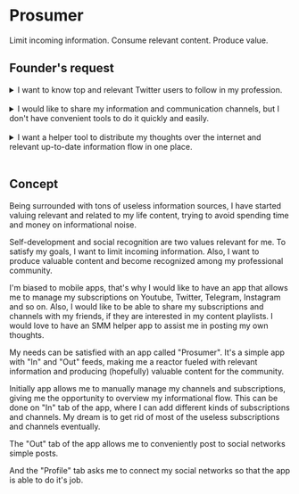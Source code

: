 # Prosumer

Limit incoming information. Consume relevant content. Produce value.    

## Founder's request

<details><summary markdown="span">I want to know top and relevant Twitter users to follow in my profession.</summary>


My colleague regularly posts super relevant and useful information in our work chat. Mostly it is repost from Twitter. 
I see that he is up to date with the most relevant and useful information in our profession. He is also great as a professional. 
</details>
<br/>

<details><summary markdown="span">I would like to share my information and communication channels, but I don't have convenient tools to do it quickly and easily.</summary>


A friend of mine is going to do some IT business locally and wants to get my list of Telegram channels. 
He knows I'm familiar with local community and he is eager to get the sources of relevant content and communication channels for his business.     
</details>
<br/>

<details><summary markdown="span">I want a helper tool to distribute my thoughts over the internet and relevant up-to-date information flow in one place.</summary>


After 10 years in profession I want to share my town thoughts on it
Being involved into programming for 10 years, I want to share my thoughts and validate if they are valuable for the community. 
I know there are tons of services, but I don't want to spend my time SMMing and monitoring my posts. 
</details>
<br/>

## Concept
 
Being surrounded with tons of useless information sources, I have started valuing relevant and related to my life content, 
trying to avoid spending time and money on informational noise. 

Self-development and social recognition are two values relevant for me. To satisfy my goals, I want to limit incoming information. 
Also, I want to produce valuable content and become recognized among my professional community. 

I'm biased to mobile apps, that's why I would like to have an app that allows me to manage my subscriptions on Youtube, Twitter, Telegram, Instagram and so on. 
Also, I would like to be able to share my subscriptions and channels with my friends, if they are interested in my content playlists. 
I would love to have an SMM helper app to assist me in posting my own thoughts. 

My needs can be satisfied with an app called "Prosumer". It's a simple app with "In" and "Out" feeds, making me a reactor fueled with relevant information and producing (hopefully) valuable content for the community. 

Initially app allows me to manually manage my channels and subscriptions, giving me the opportunity to overview my informational flow. This can be done on "In" tab of the app, where I can add different kinds of subscriptions and channels.
My dream is to get rid of most of the useless subscriptions and channels eventually. 

The "Out" tab of the app allows me to conveniently post to social networks simple posts. 

And the "Profile" tab asks me to connect my social networks so that the app is able to do it's job. 
 